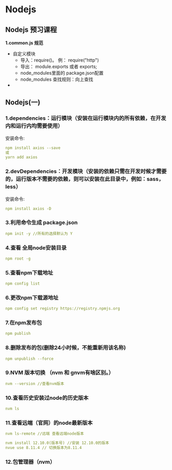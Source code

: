 # Nodejs

## Nodejs 预习课程

**1.common.js 规范**
  - 自定义模块
    - 导入：require()。 例： require("http")
    - 导出： module.exports 或者 exports; 
    - node_modules里面的 package.json配置
    - node_modules 查找规则：向上查找
  - 


## Nodejs(一)

### 1.dependencies：运行模块（安装在运行模块内的所有依赖，在开发内和运行内均需要使用）   

安装命令: 
```yaml
npm install axios --save
或
yarn add axios
```

### 2.devDependencies：开发模块（安装的依赖只需在开发时候才需要的，运行版本不需要的依赖，则可以安装在此目录中，例如：sass，less）
安装命令: 
```yaml
npm install axios -D
```

### 3.利用命令生成 package.json
``` yaml
npm init -y //所有的选择默认为 Y
```

### 4.查看 全局node安装目录

```yaml
npm root -g
```

### 5.查看npm下载地址

```yaml
npm config list
```

### 6.更改npm下载源地址

```yaml
npm config set registry https://registry.npmjs.org
```

### 7.在npm发布包
```yaml
npm publish
```


### 8.删除发布的包(删除24小时候，不能重新用该名称)
```yaml
npm unpublish --force
```

### 9.NVM 版本切换 （nvm 和 gnvm有啥区别。）
```yaml
nvm --version //查看nvm版本
```

### 10.查看历史安装过node的历史版本
```yaml
nvm ls
```

### 11.查看远端（官网）的node最新版本
```yaml
nvm ls-remote //远端 查看远端node版本

nvm install 12.10.0(版本号) //安装 12.10.0的版本
nvue use 8.11.4 // 切换版本为8.11.4
```

### 12.包管理器（nvm）

